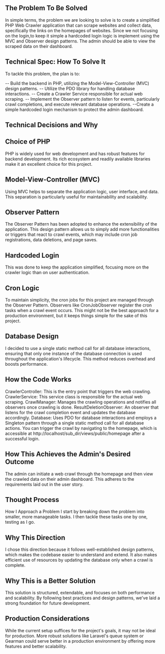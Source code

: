 
## The Problem To Be Solved
In simple terms, the problem we are looking to solve is to create a simplified PHP Web Crawler application that can scrape websites and collect data, specifically the links on the homepages of websites. Since we not focusing on the login,to keep it simple a hardcoded login logic is implement using the MVC and Observer design patterns. The admin should be able to view the scraped data on their dashboard.

## Technical Spec: How To Solve It
To tackle this problem, the plan is to:

-- Build the backend in PHP, utilizing the Model-View-Controller (MVC) design patterns.
-- Utilize the PDO library for handling database interactions.
-- Create a Crawler Service responsible for actual web scraping.
-- Implement the Observer pattern to listen for events, particularly crawl completions, and    execute relevant database operations.
--Create a simple hardcoded login mechanism to protect the admin dashboard.

## Technical Decisions and Why

## Choice of PHP
PHP is widely used for web development and has robust features for backend development. Its rich ecosystem and readily available libraries make it an excellent choice for this project.

## Model-View-Controller (MVC)
Using MVC helps to separate the application logic, user interface, and data. This separation is particularly useful for maintainability and scalability.

## Observer Pattern
The Observer Pattern has been adopted to enhance the extensibility of the application. This design pattern allows us to simply add more functionalities or triggers that react to crawl events, which may include cron job registrations, data deletions, and page saves.

## Hardcoded Login
This was done to keep the application simplified, focusing more on the crawler logic than on user authentication.

## Cron Logic
To maintain simplicity, the cron jobs for this project are managed through the Observer Pattern. Observers like CronJobObserver register the cron tasks when a crawl event occurs. This might not be the best approach for a production environment, but it keeps things simple for the sake of this project.

## Database Design
I decided to use a single static method call for all database interactions, ensuring that only one instance of the database connection is used throughout the application's lifecycle. This method reduces overhead and boosts performance.

## How the Code Works
CrawlerController: This is the entry point that triggers the web crawling.
CrawlerService: This service class is responsible for the actual web scraping.
CrawlManager: Manages the crawling operations and notifies all observers once crawling is done.
ResultDeletionObserver: An observer that listens for the crawl completion event and updates the database accordingly.
Database: Uses PDO for database interactions and employs a Singleton pattern through a single static method call for all database actions.
You can trigger the crawl by navigating to the homepage, which is accessible at http://localhost/sub_dir/views/public/homepage after a successful login.

## How This Achieves the Admin's Desired Outcome
The admin can initiate a web crawl through the homepage and then view the crawled data on their admin dashboard. This adheres to the requirements laid out in the user story.

## Thought Process
How I Approach a Problem
I start by breaking down the problem into smaller, more manageable tasks. I then tackle these tasks one by one, testing as I go.

## Why This Direction
I chose this direction because it follows well-established design patterns, which makes the codebase easier to understand and extend. It also makes efficient use of resources by updating the database only when a crawl is complete.

## Why This is a Better Solution
This solution is structured, extendable, and focuses on both performance and scalability. By following best practices and design patterns, we've laid a strong foundation for future development.

## Production Considerations
While the current setup suffices for the project's goals, it may not be ideal for production. More robust solutions like Laravel's queue system or Gearman could serve better in a production environment by offering more features and better scalability.